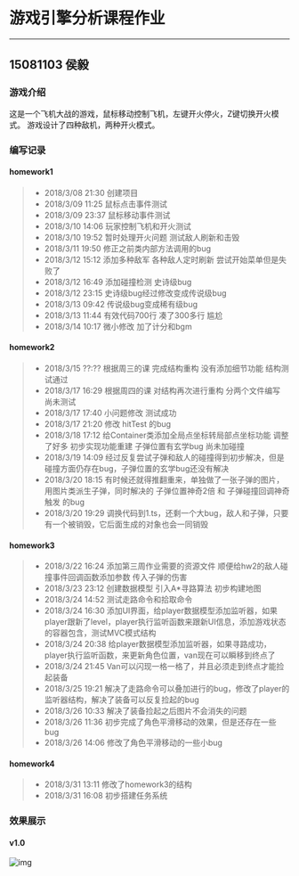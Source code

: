 # 游戏引擎分析课程作业
------
## 15081103 侯毅

### 游戏介绍
这是一个飞机大战的游戏，鼠标移动控制飞机，左键开火停火，Z键切换开火模式。
游戏设计了四种敌机，两种开火模式。

### 编写记录
#### homework1
>* 2018/3/08 21:30 创建项目
>* 2018/3/09 11:25 鼠标点击事件测试
>* 2018/3/09 23:37 鼠标移动事件测试
>* 2018/3/10 14:06 玩家控制飞机和开火测试
>* 2018/3/10 19:52 暂时处理开火问题 测试敌人刷新和击毁
>* 2018/3/11 19:50 修正之前类内部方法调用的bug
>* 2018/3/12 15:12 添加多种敌军 各种敌人定时刷新 尝试开始菜单但是失败了
>* 2018/3/12 16:49 添加碰撞检测 史诗级bug
>* 2018/3/12 23:15 史诗级bug经过修改变成传说级bug
>* 2018/3/13 09:42 传说级bug变成稀有级bug
>* 2018/3/13 11:44 有效代码700行 凑了300多行 尴尬
>* 2018/3/14 10:17 微小修改 加了计分和bgm
#### homework2
>* 2018/3/15 ??:?? 根据周三的课 完成结构重构 没有添加细节功能 结构测试通过
>* 2018/3/17 16:29 根据周四的课 对结构再次进行重构 分两个文件编写 尚未测试
>* 2018/3/17 17:40 小问题修改 测试成功
>* 2018/3/17 21:20 修改 hitTest 的bug
>* 2018/3/18 17:12 给Container类添加全局点坐标转局部点坐标功能 调整了好多 初步实现功能重建 子弹位置有玄学bug 尚未加碰撞
>* 2018/3/19 14:09 经过反复尝试子弹和敌人的碰撞得到初步解决，但是碰撞方面仍存在bug，子弹位置的玄学bug还没有解决
>* 2018/3/20 18:15 有时候还就得推翻重来，单独做了一张子弹的图片，用图片类派生子弹，同时解决的 子弹位置神奇2倍 和 子弹碰撞回调神奇触发 的bug
>* 2018/3/20 19:29 调换代码到1.ts，还剩一个大bug，敌人和子弹，只要有一个被销毁，它后面生成的对象也会一同销毁
#### homework3
>* 2018/3/22 16:24 添加第三周作业需要的资源文件 顺便给hw2的敌人碰撞事件回调函数添加参数 传入子弹的伤害
>* 2018/3/23 23:12 创建数据模型 引入A*寻路算法 初步构建地图
>* 2018/3/24 14:52 测试走路命令和拾取命令
>* 2018/3/24 16:30 添加UI界面，给player数据模型添加监听器，如果player跟新了level，player执行监听函数来跟新UI信息，添加游戏状态的容器包含，测试MVC模式结构
>* 2018/3/24 20:38 给player数据模型添加监听器，如果寻路成功，player执行监听函数，来更新角色位置，van现在可以瞬移到终点了
>* 2018/3/24 21:45 Van可以闪现一格一格了，并且必须走到终点才能捡起装备
>* 2018/3/25 19:21 解决了走路命令可以叠加进行的bug，修改了player的监听器结构，解决了装备可以反复捡起的bug
>* 2018/3/26 10:33 解决了装备捡起之后图片不会消失的问题
>* 2018/3/26 11:36 初步完成了角色平滑移动的效果，但是还存在一些bug
>* 2018/3/26 14:06 修改了角色平滑移动的一些小bug
#### homework4
>* 2018/3/31 13:11 修改了homework3的结构
>* 2018/3/31 16:08 初步搭建任务系统

### 效果展示
#### v1.0
![img](http://xxhouyi.cn/Engine/img/img3_1.png)